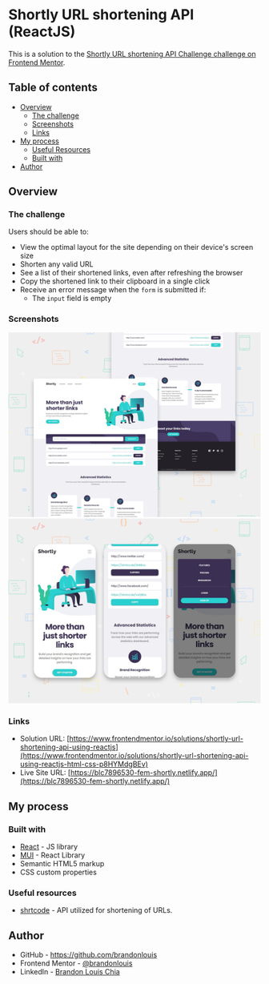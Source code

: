 # Shortly URL shortening API (ReactJS)

This is a solution to the [Shortly URL shortening API Challenge challenge on Frontend Mentor](https://www.frontendmentor.io/challenges/url-shortening-api-landing-page-2ce3ob-G).

## Table of contents

- [Overview](#overview)
  - [The challenge](#the-challenge)
  - [Screenshots](#screenshots)
  - [Links](#links)
- [My process](#my-process)
  - [Useful Resources](#useful-resources)
  - [Built with](#built-with)
- [Author](#author)

## Overview

### The challenge

Users should be able to:

- View the optimal layout for the site depending on their device's screen size
- Shorten any valid URL
- See a list of their shortened links, even after refreshing the browser
- Copy the shortened link to their clipboard in a single click
- Receive an error message when the `form` is submitted if:
  - The `input` field is empty

### Screenshots

![desktop](./screenshots/desktop.png)
![mobile](./screenshots/mobile.png)

### Links

- Solution URL: [https://www.frontendmentor.io/solutions/shortly-url-shortening-api-using-reactjs](https://www.frontendmentor.io/solutions/shortly-url-shortening-api-using-reactjs-html-css-p8HYMdgBEv)
- Live Site URL: [https://blc7896530-fem-shortly.netlify.app/](https://blc7896530-fem-shortly.netlify.app/)

## My process

### Built with

- [React](https://reactjs.org/) - JS library
- [MUI](https://mui.com/) - React Library
- Semantic HTML5 markup
- CSS custom properties

### Useful resources

- [shrtcode](https://shrtco.de/) - API utilized for shortening of URLs.

## Author

- GitHub - https://github.com/brandonlouis
- Frontend Mentor - [@brandonlouis](https://www.frontendmentor.io/profile/brandonlouis)
- LinkedIn - [Brandon Louis Chia](www.linkedin.com/in/brandon-louis-chia-63730b162)
